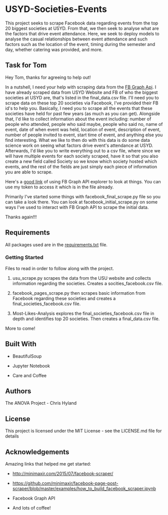 # USYD-Societies-Events

This project seeks to scrape Facebook data regarding events from the top 20 biggest societies at USYD. From that, we then seek to analyse what are the factors that drive event attendance. Here, we seek to deploy models to analyse the casual relationships between event attendance and such factors such as the location of the event, timing during the semester and day, whether catering was provided, and more.

## Task for Tom
Hey Tom, thanks for agreeing to help out!

In a nutshell, I need your help with scraping data from the [FB Graph Api](https://developers.facebook.com/docs/graph-api/). I have already scraped data from USYD Website and FB of who the biggest societies at USYD are, that's listed in the final_data.csv file. I'll need you to scrape data on these top 20 societies via Facebook, I've provided their FB id's to help you. Basically, I need you to scrape all the events that these societies have held for past few years (as much as you can get). Alongside that, I'd like to collect information about the event including: number of people who attended, people who said maybe, people who said no, name of event, date of when event was held, location of event, description of event, number of people invited to event, start time of event, and anything else you find interesting. What we like to then do with this data is do some data science work on seeing what factors drive event's attendance at USYD. Afterwards, I'd like you to write everything out to a csv file, where since we will have multiple events for each society scraped, have it so that you also create a new field called Society so we know which society hosted which events, and the rest of the fields are just simply each piece of information you are able to scrape.

Here's a [good link](https://developers.facebook.com/tools/explorer/?method=GET&path=180DegreesConsulting&version=v2.12) of using FB Graph API explorer to look at things. You can use my token to access it which is in the file already.

Primarily I've started some things with facebook_final_scrape.py file so you can take a look there. You can look at facebook_initial_scrape.py on some ways I've used to interact with FB Graph API to scrape the initial data.

Thanks again!!!
## Requirements

All packages used are in the [requirements.txt](https://github.com/chrishyland/USYD-Societies-Events/blob/master/requirements.txt) file.

### Getting Started

 Files to read in order to follow along with the project.

1) usu_scrape.py scrapes the data from the USU website and collects information regarding the societies. Creates a socities_facebook.csv file.

2) facebook_pages_scrape.py then scrapes basic information from Facebook regarding these societies and creates a final_societies_facebook.csv file.

3) Most-Likes-Analysis explores the final_societies_facebook.csv file in depth and identifies top 20 societies. Then creates a final_data.csv file.

More to come!

## Built With

* BeautifulSoup

* Jupyter Notebook

* Care and Coffee

## Authors

The ANOVA Project - Chris Hyland

## License

This project is licensed under the MIT License - see the LICENSE.md file for details

## Acknowledgements

Amazing links that helped me get started:

* http://minimaxir.com/2015/07/facebook-scraper/

* https://github.com/minimaxir/facebook-page-post-scraper/blob/master/examples/how_to_build_facebook_scraper.ipynb

* Facebook Graph API

* And lots of coffee!
